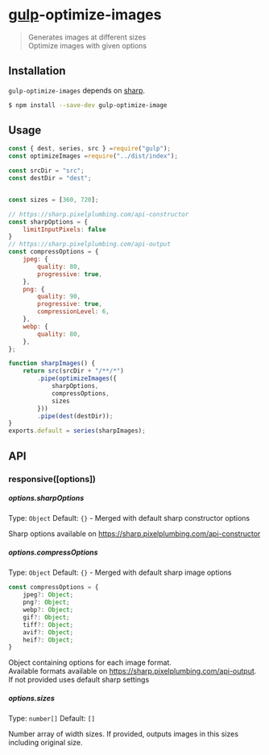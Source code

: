 # [gulp](http://gulpjs.com)-optimize-images 

> Generates images at different sizes <br>
> Optimize images with given options

## Installation

`gulp-optimize-images` depends on [sharp](https://github.com/lovell/sharp).



```sh
$ npm install --save-dev gulp-optimize-image
```

## Usage

```js
const { dest, series, src } =require("gulp");
const optimizeImages =require("../dist/index");

const srcDir = "src";
const destDir = "dest";


const sizes = [360, 720];

// https://sharp.pixelplumbing.com/api-constructor
const sharpOptions = {
	limitInputPixels: false
}
// https://sharp.pixelplumbing.com/api-output
const compressOptions = {
    jpeg: {
        quality: 80,
        progressive: true,
    },
    png: {
        quality: 90,
        progressive: true,
        compressionLevel: 6,
    },
    webp: {
        quality: 80,
    },
};

function sharpImages() {
    return src(srcDir + "/**/*")
        .pipe(optimizeImages({
			sharpOptions,
			compressOptions,
			sizes
		}))
        .pipe(dest(destDir));
}
exports.default = series(sharpImages);

```

## API

### responsive([options])

##### options.sharpOptions
Type: `Object`
Default: `{}` - Merged with default sharp constructor options

Sharp options available on https://sharp.pixelplumbing.com/api-constructor 
##### options.compressOptions

Type: `Object` 
Default: `{}` - Merged with default sharp image options
```ts
const compressOptions = {
	jpeg?: Object;
	png?: Object;
	webp?: Object;
	gif?: Object;
	tiff?: Object;
	avif?: Object;
	heif?: Object;
}
```
Object containing options for each image format. <br>
Available formats available on https://sharp.pixelplumbing.com/api-output. <br>
If not provided uses default sharp settings

##### options.sizes
Type: `number[]` 
Default: `[]`

Number array of width sizes. If provided, outputs images in this sizes including original size.



